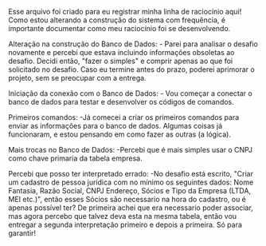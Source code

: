 Esse arquivo foi criado para eu registrar minha linha de raciocínio aqui!
Como estou alterando a construção do sistema com frequência, é importante documentar como meu raciocínio foi se desenvolvendo.

Alteração na construção do Banco de Dados:
    - Parei para analisar o desafio novamente e percebi que estava incluindo informações obsoletas ao desafio. Decidi então, "fazer o simples" e comprir apenas ao que foi solicitado no desafio. Caso eu termine antes do prazo, poderei aprimorar o projeto, sem se preocupar com a entrega.

Iniciação da conexão com o Banco de Dados:
    - Vou começar a conectar o banco de dados para testar e desenvolver os códigos de comandos.

Primeiros comandos:
    -Já comecei a criar os primeiros comandos para enviar as informações para o banco de dados. Algumas coisas já funcionaram, e estou pensando em como fazer as outras (a lógica).

Mais trocas no Banco de Dados: 
    -Percebi que é mais simples usar o CNPJ como chave primaria da tabela empresa.

Percebi que posso ter interpretado errado:
    -No desafio está escrito, "Criar um cadastro de pessoa jurídica com no mínimo os seguintes dados: Nome Fantasia, Razão Social, CNPJ Endereço, Sócios e Tipo da Empresa (LTDA, MEI etc.)", então esses Sócios são necessario na hora do cadastro, ou é apenas possível ter? De primeira achei que era necessario poder associar, mas agora percebo que talvez deva esta na mesma tabela, então vou entregar a segunda interpretação primeiro e depois a primeira. Só para garantir!

